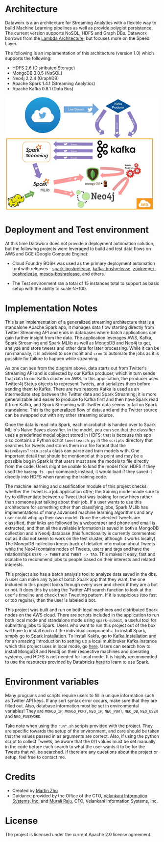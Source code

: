 # Architecture

Dataworx is a an architecture for Streaming Analytics with a flexible way to build Machine Learning pipelines as well as provide polyglot persistence. The current version supports NoSQL, HDFS and Graph DBs. Dataworx borrows from the [Lambda Architecture](https://en.wikipedia.org/wiki/Lambda_architecture), but focuses more on the Speed Layer.

The following is an implementation of this architecture (version 1.0) which supports the following:

- HDFS 2.6 (Distributed Storage)
- MongoDB 3.0.5 (NoSQL)
- Neo4j 2.2.4 (GraphDB)
- Apache Spark 1.4.1 (Streaming Analytics)
- Apache Kafka 0.8.1 (Data Bus)

![Alt text](spark_flow.jpg)

# Deployment and Test environment

At this time Dataworx does not provide a deployment automation solution, but the following projects were leveraged to build and test data flows on AWS and GCE (Google Compute Engine):

- Cloud Foundry BOSH was used as the primary deployment automation tool with releases - [spark-boshrelease](https://github.com/murraju/spark-boshrelease), [kafka-boshrelease](https://github.com/murraju/kafka-boshrelease), [zookeeper-boshrelease](https://github.com/murraju/zookeeper-boshrelease), [mesos-boshrelease](https://github.com/murraju/mesos-boshrelease), and others.

- The Test environment ran a total of 15 instances total to support as basic setup with the ability to scale N+100.

# Implementation Notes

This is an implementation of a generalized streaming architecture that is a standalone Apache Spark app; it manages data flow starting directly from Twitter Streaming API and ends in databases where batch applications can gain further insight from the data. The application leverages AWS, Kafka, Spark Streaming and Spark MLlib as well as MongoDB and Neo4j to get, analyze and store tweets and other data for later processing. While it can be run manually, it is advised to use monit and ``cron`` to automate the jobs as it is possible for failure to happen while streaming.

As one can see from the diagram above, data starts out from Twitter's Streaming API and is collected by our Kafka producer, which in turn sends that data to our Kafka cluster on AWS. In this application, the producer uses Twitter4j Status objects to represent Tweets, and serializes them before sending them to Kafka. There are two reasons Kafka is used as an intermediate step between the Twitter data and Spark Streaming; it is more generalizable and easier to produce to Kafka first and then have Spark read it from Kafka, and Spark Streaming with Twitter data seems to fail on Spark standalone. This is the generalized flow of data, and and the Twitter source can be swapped out with any other streaming source.

Once the data is read into Spark, each microbatch is handed over to Spark MLlib's Naive Bayes classifier. In the model, you can see that the classifier uses a predefined model object stored in HDFS; that is because this app also contains a Python script ``tweetsearch.py`` in the ``scripts`` directory that searches for tweets and stores them in a file format that the ``NaiveBayesTrain.scala`` class can parse and train models with. One important detail that should be mentioned at this point and may be a possible bug in Spark is that users must save the models to file directly from the code. Users might be unable to load the model from HDFS if they used the ``hadoop fs -put`` command; instead, it would load if they saved it directly into HDFS when running the training code.

The machine learning and classification module of this project checks whether the Tweet is a job application offer; the training model made sure to try to differentiate between a Tweet that was looking for new hires rather than someone just talking about their job. If a user wants to use this architecture for something other than classifying jobs, Spark MLlib has implementations of many advanced machine learning algorithms and any user could whip up their own model. Once the selected Tweets are classified, their links are followed by a webscraper and phone and email is extracted, and then all the available information is saved in both a MongoDB collection and a Neo4j database (this functionality is currently commented out as it did not seem to work on the test cluster, although it works locally). The MongoDB collection keeps track of detailed information about Tweets while the Neo4j contains nodes of Tweets, users and tags and have the relationships ``USER -> TWEET`` and ``TWEET -> TAG``. This makes it easy, fast and scalable to recommend jobs to people based on their interests and related interests.

This project also has a batch analysis tool to analyze data saved in the dbs. A user can make any type of batch Spark app that they want, the one included in this project looks through every user and check if they are a bot or not. It does this by using the Twitter API search function to look at the user's timeline and check their Tweeting pattern. If it is suspicious (too fast or too regular), then the user is labeled a bot.

This project was built and run on both local machines and distributed Spark nodes on the AWS cloud. There are scripts included in the application to run both local mode and standalone mode using ``spark-submit``, a useful tool for submitting jobs to Spark. Users who want to run this project out of the box will have to install each of the individual components. To install Spark, simply go to [Spark Installation](http://spark.apache.org/downloads.html). To install Kakfa, go to [Kafka Installation](http://kafka.apache.org/downloads.html) and for an amazing introduction to setting up a local multibroker Kafka instance which this project uses in local mode, go [here](http://www.michael-noll.com/blog/2013/03/13/running-a-multi-broker-apache-kafka-cluster-on-a-single-node/). Users can search how to install MongoDB and Neo4j on their respective machines and operating systems, and HDFS is not needed for local mode. It is highly recommended to use the resources provided by Databricks [here](https://databricks.com/spark/developer-resources) to learn to use Spark.

# Environment variables

Many programs and scripts require users to fill in unique information such as Twitter API keys. If any sort syntax error occurs, make sure that they are filled out. Also, database information must be set in environmental variables! They are ``MONGO_IP``, ``MONGO_PORT``, ``NEO_IP``, ``NEO_PORT``, ``NEO_DB``, ``NEO_USER`` and ``NEO_PASSWORD``.

Take note when using the ``run*.sh`` scripts provided with the project. They are specific towards the setup of the environment, and care should be taken that the values passed in as arguments are correct. Also, if using the python script to collect Tweets, be aware that the 0/1 values must be set manually in the code before each search to what the user wants it to be for the Tweets that will be searched. If there are any questions about the project or setup, feel free to contact me.

# Credits

- Created by [Martin Zhu](http://martinjzhu.com)
- Guidance provided by the Office of the CTO, [Velankani Information Systems, Inc.](http://velankani.net) and [Murali Raju](http://about.me/muraliraju), CTO, Velankani Information Systems, Inc.

# License 

The project is licensed under the current Apache 2.0 license agreement.
